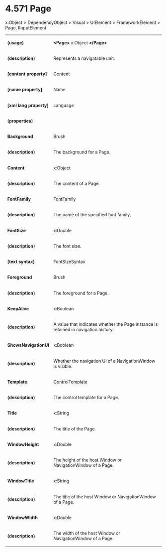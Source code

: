 <html dir="LTR" xmlns:mshelp="http://msdn.microsoft.com/mshelp" xmlns:ddue="http://ddue.schemas.microsoft.com/authoring/2003/5" xmlns:xlink="http://www.w3.org/1999/xlink" xmlns:tool="http://www.microsoft.com/tooltip"><body><input type="hidden" id="userDataCache" class="userDataStyle"><input type="hidden" id="hiddenScrollOffset"><img id="dropDownImage" style="display:none; height:0; width:0;" src="../local/drpdown.gif"><img id="dropDownHoverImage" style="display:none; height:0; width:0;" src="../local/drpdown_orange.gif"><img id="collapseImage" style="display:none; height:0; width:0;" src="../local/collapse.gif"><img id="expandImage" style="display:none; height:0; width:0;" src="../local/exp.gif"><img id="collapseAllImage" style="display:none; height:0; width:0;" src="../local/collall.gif"><img id="expandAllImage" style="display:none; height:0; width:0;" src="../local/expall.gif"><img id="copyImage" style="display:none; height:0; width:0;" src="../local/copycode.gif"><img id="copyHoverImage" style="display:none; height:0; width:0;" src="../local/copycodeHighlight.gif"><div id="header"><h1 class="heading">4.571 Page</h1></div><div id="mainSection"><div id="mainBody"><div id="allHistory" class="saveHistory" onsave="saveAll()" onload="loadAll()"></div>




<p xmlns:wsd="http://wsdev.schemas.microsoft.com/authoring/2008/2" xmlns:msxsl="urn:schemas-microsoft-com:xslt" xmlns:script="urn:script" xmlns:build="urn:build">
<div id="sectionSection0" class="section" name="collapseableSection"><content xmlns="http://ddue.schemas.microsoft.com/authoring/2003/5" xmlns:wsd="http://wsdev.schemas.microsoft.com/authoring/2008/2" xmlns:msxsl="urn:schemas-microsoft-com:xslt" xmlns:script="urn:script" xmlns:build="urn:build">
				</content></div><div id="sectionSection1" class="section" name="collapseableSection"><content xmlns="http://ddue.schemas.microsoft.com/authoring/2003/5" xmlns:wsd="http://wsdev.schemas.microsoft.com/authoring/2008/2" xmlns:msxsl="urn:schemas-microsoft-com:xslt" xmlns:script="urn:script" xmlns:build="urn:build">
					<p xmlns="">
						<mshelp:link keywords="7badce03-ceb8-4865-86e1-32354d3d3a43" tabindex="0">x:Object</mshelp:link> &gt; <mshelp:link keywords="1ace14c9-325e-437c-b16d-27614f062f42" tabindex="0">DependencyObject</mshelp:link> &gt; <mshelp:link keywords="88fea0d6-0bbb-4a4a-8968-de9678aba3ff" tabindex="0">Visual</mshelp:link> &gt; <mshelp:link keywords="43d104cf-7f2b-48dc-aff1-a1e4be0fa4f8" tabindex="0">UIElement</mshelp:link> &gt; <mshelp:link keywords="cd8a3b6b-b281-4837-a172-885a46e2fa4e" tabindex="0">FrameworkElement</mshelp:link> &gt; Page, <mshelp:link keywords="6424ffc8-2703-41c5-9002-c08546d70f56" tabindex="0">IInputElement</mshelp:link></p>
					<p xmlns=""><b></b></p><table class="ProtocolAuthoredTable" xmlns=""><tr>
								<td>
									<p>
										<b>(usage)</b>
									</p>
								</td>
								<td>
									<p>
										<b>&lt;Page&gt;</b>
										<mshelp:link keywords="7badce03-ceb8-4865-86e1-32354d3d3a43" tabindex="0">x:Object</mshelp:link>
										<b>&lt;/Page&gt;</b>
									</p>
								</td>
							</tr><tr>
							<td>
								<p>
									<b>(description)</b>
								</p>
							</td>
							<td>
								<p>Represents a navigatable unit.</p>
							</td>
						</tr><tr>
							<td>
								<p>
									<b>[content property]</b>
								</p>
							</td>
							<td>
								<p>Content</p>
							</td>
						</tr><tr>
							<td>
								<p>
									<b>[name property]</b>
								</p>
							</td>
							<td>
								<p>Name</p>
							</td>
						</tr><tr>
							<td>
								<p>
									<b>[xml lang property]</b>
								</p>
							</td>
							<td>
								<p>Language</p>
							</td>
						</tr><tr>
							<td>
								<p>
									<b>(properties)</b>
								</p>
							</td>
							<td>
							</td>
						</tr><tr>
							<td>
								<p>
									<b>Background</b>
								</p>
							</td>
							<td>
								<p>
									<mshelp:link keywords="85a562f3-47a7-440e-a587-bfa740dedb85" tabindex="0">Brush</mshelp:link>
								</p>
							</td>
						</tr><tr>
							<td>
								<p>
									<b>(description)</b>
								</p>
							</td>
							<td>
								<p>The background for a Page.</p>
							</td>
						</tr><tr>
							<td>
								<p>
									<b>Content</b>
								</p>
							</td>
							<td>
								<p>
									<mshelp:link keywords="7badce03-ceb8-4865-86e1-32354d3d3a43" tabindex="0">x:Object</mshelp:link>
								</p>
							</td>
						</tr><tr>
							<td>
								<p>
									<b>(description)</b>
								</p>
							</td>
							<td>
								<p>The content of a Page.</p>
							</td>
						</tr><tr>
							<td>
								<p>
									<b>FontFamily</b>
								</p>
							</td>
							<td>
								<p>
									<mshelp:link keywords="76712885-c255-4d60-a80c-e0a25510ac1f" tabindex="0">FontFamily</mshelp:link>
								</p>
							</td>
						</tr><tr>
							<td>
								<p>
									<b>(description)</b>
								</p>
							</td>
							<td>
								<p>The name of the specified font family.</p>
							</td>
						</tr><tr>
							<td>
								<p>
									<b>FontSize</b>
								</p>
							</td>
							<td>
								<p>
									<mshelp:link keywords="c93e33d3-4df2-4b32-99a5-b888bb06634a" tabindex="0">x:Double</mshelp:link>
								</p>
							</td>
						</tr><tr>
							<td>
								<p>
									<b>(description)</b>
								</p>
							</td>
							<td>
								<p>The font size.</p>
							</td>
						</tr><tr>
							<td>
								<p>
									<b>[text syntax]</b>
								</p>
							</td>
							<td>
								<p>
									<mshelp:link keywords="98ac6f47-e57f-470d-8633-7859bc587050" tabindex="0">FontSizeSyntax</mshelp:link>
								</p>
							</td>
						</tr><tr>
							<td>
								<p>
									<b>Foreground</b>
								</p>
							</td>
							<td>
								<p>
									<mshelp:link keywords="85a562f3-47a7-440e-a587-bfa740dedb85" tabindex="0">Brush</mshelp:link>
								</p>
							</td>
						</tr><tr>
							<td>
								<p>
									<b>(description)</b>
								</p>
							</td>
							<td>
								<p>The foreground for a Page.</p>
							</td>
						</tr><tr>
							<td>
								<p>
									<b>KeepAlive</b>
								</p>
							</td>
							<td>
								<p>
									<mshelp:link keywords="6bd7197b-026f-4b3a-9744-51aaaa6afaa5" tabindex="0">x:Boolean</mshelp:link>
								</p>
							</td>
						</tr><tr>
							<td>
								<p>
									<b>(description)</b>
								</p>
							</td>
							<td>
								<p>A value that indicates whether the Page instance is retained in navigation history.</p>
							</td>
						</tr><tr>
							<td>
								<p>
									<b>ShowsNavigationUI</b>
								</p>
							</td>
							<td>
								<p>
									<mshelp:link keywords="6bd7197b-026f-4b3a-9744-51aaaa6afaa5" tabindex="0">x:Boolean</mshelp:link>
								</p>
							</td>
						</tr><tr>
							<td>
								<p>
									<b>(description)</b>
								</p>
							</td>
							<td>
								<p>Whether the navigation UI of a NavigationWindow is visible.</p>
							</td>
						</tr><tr>
							<td>
								<p>
									<b>Template</b>
								</p>
							</td>
							<td>
								<p>
									<mshelp:link keywords="3f59acee-e92c-4a23-8111-d5b026cffb74" tabindex="0">ControlTemplate</mshelp:link>
								</p>
							</td>
						</tr><tr>
							<td>
								<p>
									<b>(description)</b>
								</p>
							</td>
							<td>
								<p>The control template for a Page.</p>
							</td>
						</tr><tr>
							<td>
								<p>
									<b>Title</b>
								</p>
							</td>
							<td>
								<p>
									<mshelp:link keywords="67edea77-c567-471a-a9f7-a27c3f49a322" tabindex="0">x:String</mshelp:link>
								</p>
							</td>
						</tr><tr>
							<td>
								<p>
									<b>(description)</b>
								</p>
							</td>
							<td>
								<p>The title of the Page.</p>
							</td>
						</tr><tr>
							<td>
								<p>
									<b>WindowHeight</b>
								</p>
							</td>
							<td>
								<p>
									<mshelp:link keywords="c93e33d3-4df2-4b32-99a5-b888bb06634a" tabindex="0">x:Double</mshelp:link>
								</p>
							</td>
						</tr><tr>
							<td>
								<p>
									<b>(description)</b>
								</p>
							</td>
							<td>
								<p>The height of the host Window or NavigationWindow of a Page.</p>
							</td>
						</tr><tr>
							<td>
								<p>
									<b>WindowTitle</b>
								</p>
							</td>
							<td>
								<p>
									<mshelp:link keywords="67edea77-c567-471a-a9f7-a27c3f49a322" tabindex="0">x:String</mshelp:link>
								</p>
							</td>
						</tr><tr>
							<td>
								<p>
									<b>(description)</b>
								</p>
							</td>
							<td>
								<p>The title of the host Window or NavigationWindow of a Page.</p>
							</td>
						</tr><tr>
							<td>
								<p>
									<b>WindowWidth</b>
								</p>
							</td>
							<td>
								<p>
									<mshelp:link keywords="c93e33d3-4df2-4b32-99a5-b888bb06634a" tabindex="0">x:Double</mshelp:link>
								</p>
							</td>
						</tr><tr>
							<td>
								<p>
									<b>(description)</b>
								</p>
							</td>
							<td>
								<p>The width of the host Window or NavigationWindow of a Page.</p>
							</td>
						</tr></table>
				</content></div><!--[if gte IE 5]>
			<tool:tip element="languageFilterToolTip" avoidmouse="false"/>
		<![endif]--></div><a name="feedback"></a><span></span></div></body></html>